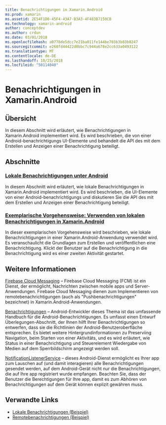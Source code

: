 ```yaml
---
title: Benachrichtigungen in Xamarin.Android
ms.prod: xamarin
ms.assetid: 2E54F1D0-45F4-43A7-B3A3-4F483B7150CB
ms.technology: xamarin-android
author: conceptdev
ms.author: crdun
ms.date: 03/01/2018
ms.openlocfilehash: a0778de5dcc7e21ba011fe144be703b3b83b8247
ms.sourcegitcommit: e268fd44422d0bbc7c944a678e2cc633a0493122
ms.translationtype: MT
ms.contentlocale: de-DE
ms.lasthandoff: 10/25/2018
ms.locfileid: "50114040"
---
```

# <a name="notifications-in-xamarinandroid"></a>Benachrichtigungen in Xamarin.Android


## <a name="overview"></a>Übersicht

In diesem Abschnitt wird erläutert, wie Benachrichtigungen in Xamarin.Android implementiert wird. Es wird beschrieben, die von einer Android-benachrichtigungs UI-Elemente und behandelt die API des mit dem Erstellen und Anzeigen einer Benachrichtigung beteiligt.


## <a name="sections"></a>Abschnitte

### <a name="local-notifications-in-androidlocal-notificationsmd"></a>[Lokale Benachrichtigungen unter Android](local-notifications.md)

In diesem Abschnitt wird erläutert, wie lokale Benachrichtigungen in Xamarin.Android implementiert wird. Es wird beschrieben, die UI-Elemente von einer Android-benachrichtigungs und diskutieren Sie die API des mit dem Erstellen und Anzeigen einer Benachrichtigung beteiligt. 

### <a name="walkthrough---using-local-notifications-in-xamarinandroidlocal-notifications-walkthroughmd"></a>[Exemplarische Vorgehensweise: Verwenden von lokalen Benachrichtigungen in Xamarin.Android](local-notifications-walkthrough.md)  
 
In dieser exemplarischen Vorgehensweise wird beschrieben, wie lokale Benachrichtigungen in einer Xamarin.Android-Anwendung verwendet wird. Es veranschaulicht die Grundlagen zum Erstellen und veröffentlichen eine Benachrichtigung. Klickt der Benutzer auf die Benachrichtigung in die Benachrichtigung wird es einer zweiten Aktivität gestartet. 


## <a name="for-further-reading"></a>Weitere Informationen

[Firebase Cloud Messaging](~/android/data-cloud/google-messaging/firebase-cloud-messaging.md) &ndash; Firebase Cloud Messaging (FCM) ist ein Dienst, der ermöglicht, Nachrichten zwischen mobile apps und Server-Anwendungen. Firebase Cloud Messaging dienen zum Implementieren von remotebenachrichtigungen (auch als "Pushbenachrichtigungen" bezeichnet) in Xamarin.Android-Anwendungen.

[Benachrichtigungen](http://developer.android.com/guide/topics/ui/notifiers/notifications.html) &ndash; Android-Entwickler dieses Thema ist das umfassende Handbuch für die Android-Benachrichtigungen. Es umfasst einen Entwurf Überlegungen-Abschnitt, der Ihnen hilft Ihrer Benachrichtigungen so entwerfen, dass sie die Richtlinien der Android-Benutzeroberfläche entsprechen. Es bietet weitere Hintergrundinformationen zu Preserviing Navigation, beim Starten von einer Aktivitäts, und es wird erläutert, wie Status in einer Benachrichtigung und Steuerelement Wiedergabe von Medien auf dem Sperrbildschirm angezeigt werden soll. 

[NotificationListenerService](https://developer.xamarin.com/api/type/Android.Service.Notification.NotificationListenerService/) &ndash; dieses Android-Dienst ermöglicht es Ihrer app zum Lauschen auf (und damit interagieren) alle Benachrichtigungen gesendet werden, auf dem Android-Gerät nicht nur die Benachrichtigungen, die auf Ihre app registriert wurde empfangen. Beachten Sie, dass der Benutzer die Berechtigungen für Ihre app, damit es zum Abhören von Benachrichtigungen auf dem Gerät können explizit gewähren muss.





## <a name="related-links"></a>Verwandte Links

- [Lokale Benachrichtigungen (Beispiel)](https://developer.xamarin.com/samples/monodroid/LocalNotifications/)
- [Remotebenachrichtigungen (Beispiel)](https://developer.xamarin.com/samples/monodroid/RemoteNotifications/)
